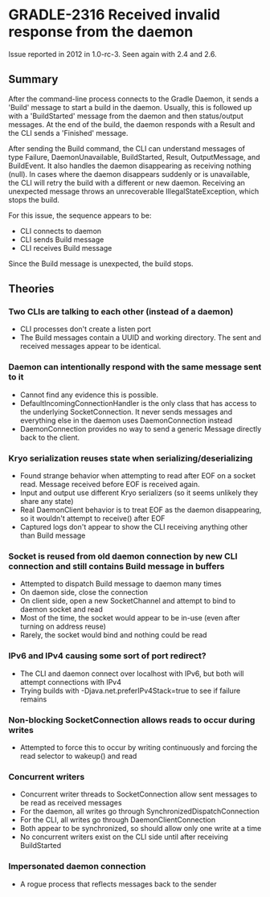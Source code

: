 # GRADLE-2316 Received invalid response from the daemon

Issue reported in 2012 in 1.0-rc-3.  Seen again with 2.4 and 2.6.

## Summary

After the command-line process connects to the Gradle Daemon, it sends a 'Build' message to start
a build in the daemon.  Usually, this is followed up with a 'BuildStarted' message from the daemon
and then status/output messages.  At the end of the build, the daemon responds with a Result and 
the CLI sends a 'Finished' message.

After sending the Build command, the CLI can understand messages of type Failure, DaemonUnavailable,
BuildStarted, Result, OutputMessage, and BuildEvent.  It also handles the daemon disappearing
as receiving nothing (null).  In cases where the daemon disappears suddenly or is unavailable, the
CLI will retry the build with a different or new daemon.  Receiving an unexpected message throws an
unrecoverable IllegalStateException, which stops the build.

For this issue, the sequence appears to be:
- CLI connects to daemon
- CLI sends Build message
- CLI receives Build message

Since the Build message is unexpected, the build stops.

## Theories

### Two CLIs are talking to each other (instead of a daemon)

- CLI processes don't create a listen port
- The Build messages contain a UUID and working directory.  The sent and received messages appear to be identical.

### Daemon can intentionally respond with the same message sent to it

- Cannot find any evidence this is possible.
- DefaultIncomingConnectionHandler is the only class that has access to the underlying
SocketConnection.  It never sends messages and everything else in the daemon uses DaemonConnection instead
- DaemonConnection provides no way to send a generic Message directly back to the client.

### Kryo serialization reuses state when serializing/deserializing

- Found strange behavior when attempting to read after EOF on a socket read.  Message received before EOF is received again.
- Input and output use different Kryo serializers (so it seems unlikely they share any state)
- Real DaemonClient behavior is to treat EOF as the daemon disappearing, so it wouldn't attempt to receive() after EOF
- Captured logs don't appear to show the CLI receiving anything other than Build message

### Socket is reused from old daemon connection by new CLI connection and still contains Build message in buffers

- Attempted to dispatch Build message to daemon many times
- On daemon side, close the connection
- On client side, open a new SocketChannel and attempt to bind to daemon socket and read
- Most of the time, the socket would appear to be in-use (even after turning on address reuse)
- Rarely, the socket would bind and nothing could be read

### IPv6 and IPv4 causing some sort of port redirect?

- The CLI and daemon connect over localhost with IPv6, but both will attempt connections with IPv4
- Trying builds with -Djava.net.preferIPv4Stack=true to see if failure remains

### Non-blocking SocketConnection allows reads to occur during writes

- Attempted to force this to occur by writing continuously and forcing the read selector to wakeup() and read

### Concurrent writers 

- Concurrent writer threads to SocketConnection allow sent messages to be read as received messages
- For the daemon, all writes go through SynchronizedDispatchConnection
- For the CLI, all writes go through DaemonClientConnection
- Both appear to be synchronized, so should allow only one write at a time
- No concurrent writers exist on the CLI side until after receiving BuildStarted

### Impersonated daemon connection

- A rogue process that reflects messages back to the sender